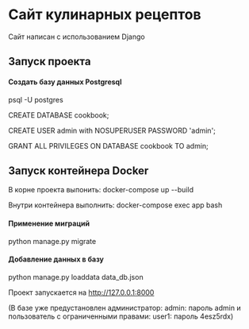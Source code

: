 # Сайт кулинарных рецептов

Сайт написан с использованием Django

## Запуск проекта

#### Создать базу данных Postgresql
psql -U postgres

CREATE DATABASE cookbook;

CREATE USER admin with NOSUPERUSER PASSWORD 'admin';

GRANT ALL PRIVILEGES ON DATABASE cookbook TO admin;

## Запуск контейнера Docker

В корне проекта выпонить:
docker-compose up --build

Внутри контейнера выполнить:
docker-compose exec app bash
#### Применение миграций
python manage.py migrate
#### Добавление данных в базу
python manage.py loaddata data_db.json

Проект запускается на http://127.0.0.1:8000


(В базе уже предустановлен администратор:
admin: пароль admin
и пользователь с ограниченными правами:
user1: пароль 4esz5rdx)
